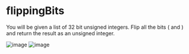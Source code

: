 # flippingBits
You will be given a list of 32 bit unsigned integers. Flip all the bits ( and ) and return the result as an unsigned integer.



![image](https://user-images.githubusercontent.com/43896389/215298937-cf554f43-1b0f-4bab-9a9c-846f8894dc75.png)
![image](https://user-images.githubusercontent.com/43896389/215298947-a9d56b06-9313-45e1-936b-0c9c40a066b7.png)
